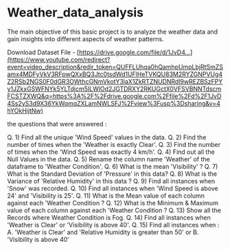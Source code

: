 # Weather_data_analysis
The main objective of this basic project is to analyze the weather data and gain insights into different aspects of weather patterns.

Download Dataset File - [https://drive.google.com/file/d/1JvD4...](https://www.youtube.com/redirect?event=video_description&redir_token=QUFFLUhqa0hQamhpUmpLbjRtSmZSamx4MDFyVkV3RFpwQXxBQ3Jtc0tsdWd1UFlHeTVKQU83M2RYZGNPVUg4Z2RSb2NGS0F0dGR3OWthcGNmVkotY3laX1ZkRTZNUDNRdl9wREZBSzFPYy1JZkxGSWFNYk5YLTdjcm5ILWlOd2JGTDRXY2RKUGctX0VFSVBNNTdscmFCSTZXWQ&q=https%3A%2F%2Fdrive.google.com%2Ffile%2Fd%2F1JvD4Ss2yS3d9X36YkWqmqZXLamNWLSFJ%2Fview%3Fusp%3Dsharing&v=4hYOkHijtNw)

the questions that were answered : 

Q. 1)  Find all the unique 'Wind Speed' values in the data.
Q. 2) Find the number of times when the 'Weather is exactly Clear'.
Q. 3) Find the number of times when the 'Wind Speed was exactly 4 km/h'.
Q. 4) Find out all the Null Values in the data.
Q. 5) Rename the column name 'Weather' of the dataframe to 'Weather Condition'.
Q. 6) What is the mean 'Visibility' ?
Q. 7) What is the Standard Deviation of 'Pressure'  in this data?
Q. 8) What is the Variance of 'Relative Humidity' in this data ?
Q. 9) Find all instances when 'Snow' was recorded.
Q. 10) Find all instances when 'Wind Speed is above 24' and 'Visibility is 25'.
Q. 11) What is the Mean value of each column against each 'Weather Condition ?
Q. 12) What is the Minimum & Maximum value of each column against each 'Weather Condition ?
Q. 13) Show all the Records where Weather Condition is Fog.
Q. 14) Find all instances when 'Weather is Clear' or 'Visibility is above 40'.
Q. 15) Find all instances when :
A. 'Weather is Clear' and 'Relative Humidity is greater than 50'
or
B. 'Visibility is above 40'

